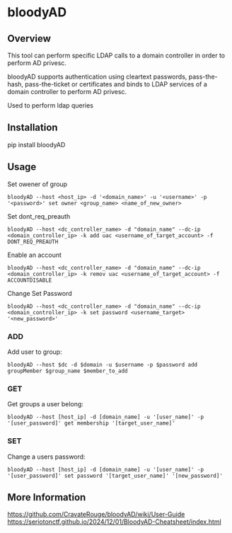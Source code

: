 # bloodyAD

## Overview

This tool can perform specific LDAP calls to a domain controller in order to perform AD privesc.

bloodyAD supports authentication using cleartext passwords, pass-the-hash, pass-the-ticket or certificates and binds to LDAP services of a domain controller to perform AD privesc.

Used to perform ldap queries

## Installation

pip install bloodyAD

## Usage

Set owener of group

    bloodyAD --host <host_ip> -d '<domain_name>' -u '<username>' -p '<password>' set owner <group_name> <name_of_new_owner>

Set dont_req_preauth

    bloodyAD --host <dc_controller_name> -d "domain_name" --dc-ip <domain_controller_ip> -k add uac <username_of_target_account> -f DONT_REQ_PREAUTH


Enable an account

    bloodyAD --host <dc_controller_name> -d "domain_name" --dc-ip <domain_controller_ip> -k remov uac <username_of_target_account> -f ACCOUNTDISABLE

Change Set Password

    bloodyAD --host <dc_controller_name> -d "domain_name" --dc-ip <domain_controller_ip> -k set password <username_target> '<new_password>'


### ADD

Add user to group:

```shell
bloodyAD --host $dc -d $domain -u $username -p $password add groupMember $group_name $member_to_add
```

### GET

Get groups a user belong:

```shell
bloodyAD --host [host_ip] -d [domain_name] -u '[user_name]' -p '[user_password]' get membership '[target_user_name]'
```

### SET

Change a users password:

```shell
bloodyAD --host [host_ip] -d [domain_name] -u '[user_name]' -p '[user_password]' set password '[target_user_name]' '[new_password]'
```

## More Information

https://github.com/CravateRouge/bloodyAD/wiki/User-Guide
https://seriotonctf.github.io/2024/12/01/BloodyAD-Cheatsheet/index.html